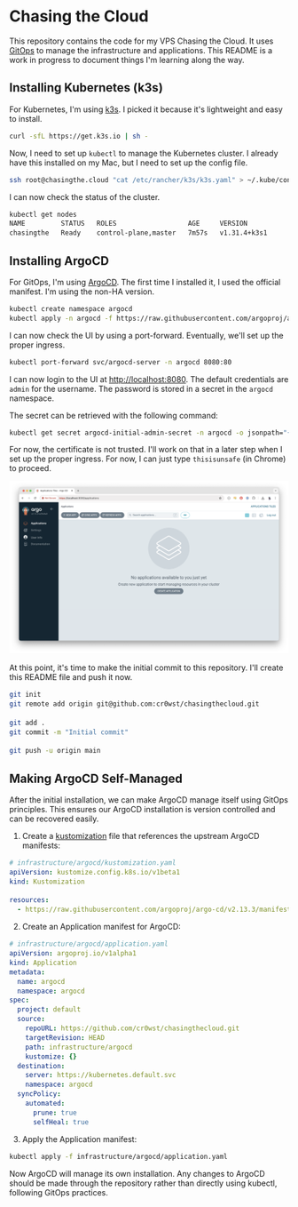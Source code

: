 # Chasing the Cloud

This repository contains the code for my VPS Chasing the Cloud. It uses [GitOps](https://www.gitops.tech/) to manage the infrastructure and applications. This README is a work in progress to document things I'm learning along the way.

## Installing Kubernetes (k3s)

For Kubernetes, I'm using [k3s](https://k3s.io/). I picked it because it's lightweight and easy to install.

```bash
curl -sfL https://get.k3s.io | sh -
```

Now, I need to set up `kubectl` to manage the Kubernetes cluster. I already have this installed on my Mac, but I need to set up the config file.

```bash
ssh root@chasingthe.cloud "cat /etc/rancher/k3s/k3s.yaml" > ~/.kube/config && sed -i '' 's|https://127.0.0.1:6443|https://147.93.41.97:6443|' ~/.kube/config
```

I can now check the status of the cluster.

```bash
kubectl get nodes
NAME         STATUS   ROLES                  AGE     VERSION
chasingthe   Ready    control-plane,master   7m57s   v1.31.4+k3s1
```

## Installing ArgoCD

For GitOps, I'm using [ArgoCD](https://argoproj.github.io/cd/). The first time I installed it, I used the official manifest. I'm using the non-HA version.

```bash
kubectl create namespace argocd
kubectl apply -n argocd -f https://raw.githubusercontent.com/argoproj/argo-cd/v2.13.3/manifests/install.yaml
```

I can now check the UI by using a port-forward. Eventually, we'll set up the proper ingress.

```bash
kubectl port-forward svc/argocd-server -n argocd 8080:80
```

I can now login to the UI at [http://localhost:8080](http://localhost:8080). The default credentials are `admin` for the username. The password is stored in a secret in the `argocd` namespace.

The secret can be retrieved with the following command:

```bash
kubectl get secret argocd-initial-admin-secret -n argocd -o jsonpath="{.data.password}" | base64 -d
```

For now, the certificate is not trusted. I'll work on that in a later step when I set up the proper ingress. For now, I can just type `thisisunsafe` (in Chrome) to proceed.

![The ArgoCD UI](assets/argocd-ui.png)

At this point, it's time to make the initial commit to this repository. I'll create this README file and push it now.

```bash
git init
git remote add origin git@github.com:cr0wst/chasingthecloud.git

git add .
git commit -m "Initial commit"

git push -u origin main
```

## Making ArgoCD Self-Managed

After the initial installation, we can make ArgoCD manage itself using GitOps principles. This ensures our ArgoCD installation is version controlled and can be recovered easily.

1. Create a [kustomization](https://kustomize.io/) file that references the upstream ArgoCD manifests:

```yaml
# infrastructure/argocd/kustomization.yaml
apiVersion: kustomize.config.k8s.io/v1beta1
kind: Kustomization

resources:
  - https://raw.githubusercontent.com/argoproj/argo-cd/v2.13.3/manifests/install.yaml
```

2. Create an Application manifest for ArgoCD:

```yaml
# infrastructure/argocd/application.yaml
apiVersion: argoproj.io/v1alpha1
kind: Application
metadata:
  name: argocd
  namespace: argocd
spec:
  project: default
  source:
    repoURL: https://github.com/cr0wst/chasingthecloud.git
    targetRevision: HEAD
    path: infrastructure/argocd
    kustomize: {}
  destination:
    server: https://kubernetes.default.svc
    namespace: argocd
  syncPolicy:
    automated:
      prune: true
      selfHeal: true
```

3. Apply the Application manifest:

```bash
kubectl apply -f infrastructure/argocd/application.yaml
```

Now ArgoCD will manage its own installation. Any changes to ArgoCD should be made through the repository rather than directly using kubectl, following GitOps practices.